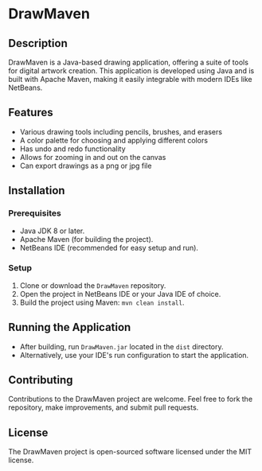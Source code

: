 
# DrawMaven

## Description
DrawMaven is a Java-based drawing application, offering a suite of tools for digital artwork creation. This application is developed using Java and is built with Apache Maven, making it easily integrable with modern IDEs like NetBeans.

## Features
- Various drawing tools including pencils, brushes, and erasers
- A color palette for choosing and applying different colors
- Has undo and redo functionality
- Allows for zooming in and out on the canvas
- Can export drawings as a png or jpg file

## Installation

### Prerequisites
- Java JDK 8 or later.
- Apache Maven (for building the project).
- NetBeans IDE (recommended for easy setup and run).

### Setup
1. Clone or download the `DrawMaven` repository.
2. Open the project in NetBeans IDE or your Java IDE of choice.
3. Build the project using Maven: `mvn clean install`.

## Running the Application
- After building, run `DrawMaven.jar` located in the `dist` directory.
- Alternatively, use your IDE's run configuration to start the application.

## Contributing
Contributions to the DrawMaven project are welcome. Feel free to fork the repository, make improvements, and submit pull requests.

## License
The DrawMaven project is open-sourced software licensed under the MIT license.
